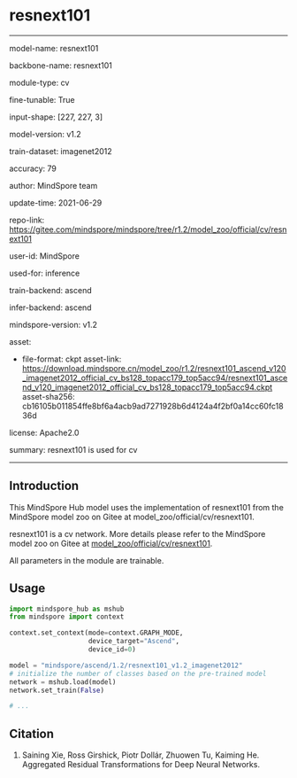 # resnext101

---

model-name: resnext101

backbone-name: resnext101

module-type: cv

fine-tunable: True

input-shape: [227, 227, 3]

model-version: v1.2

train-dataset: imagenet2012

accuracy: 79

author: MindSpore team

update-time: 2021-06-29

repo-link: <https://gitee.com/mindspore/mindspore/tree/r1.2/model_zoo/official/cv/resnext101>

user-id: MindSpore

used-for: inference

train-backend: ascend

infer-backend: ascend

mindspore-version: v1.2

asset:

-
    file-format: ckpt
    asset-link: <https://download.mindspore.cn/model_zoo/r1.2/resnext101_ascend_v120_imagenet2012_official_cv_bs128_topacc179_top5acc94/resnext101_ascend_v120_imagenet2012_official_cv_bs128_topacc179_top5acc94.ckpt>
    asset-sha256: cb16105b011854ffe8bf6a4acb9ad7271928b6d4124a4f2bf0a14cc60fc1836d

license: Apache2.0

summary: resnext101 is used for cv

---

## Introduction

This MindSpore Hub model uses the implementation of resnext101 from the MindSpore model zoo on Gitee at model_zoo/official/cv/resnext101.

resnext101 is a cv network. More details please refer to the MindSpore model zoo on Gitee at [model_zoo/official/cv/resnext101](https://gitee.com/mindspore/mindspore/blob/r1.2/model_zoo/official/cv/resnext101/README_CN.md).

All parameters in the module are trainable.

## Usage

```python
import mindspore_hub as mshub
from mindspore import context

context.set_context(mode=context.GRAPH_MODE,
                    device_target="Ascend",
                    device_id=0)

model = "mindspore/ascend/1.2/resnext101_v1.2_imagenet2012"
# initialize the number of classes based on the pre-trained model
network = mshub.load(model)
network.set_train(False)

# ...
```

## Citation

1. Saining Xie, Ross Girshick, Piotr Dollár, Zhuowen Tu, Kaiming He. Aggregated Residual Transformations for Deep Neural Networks.

